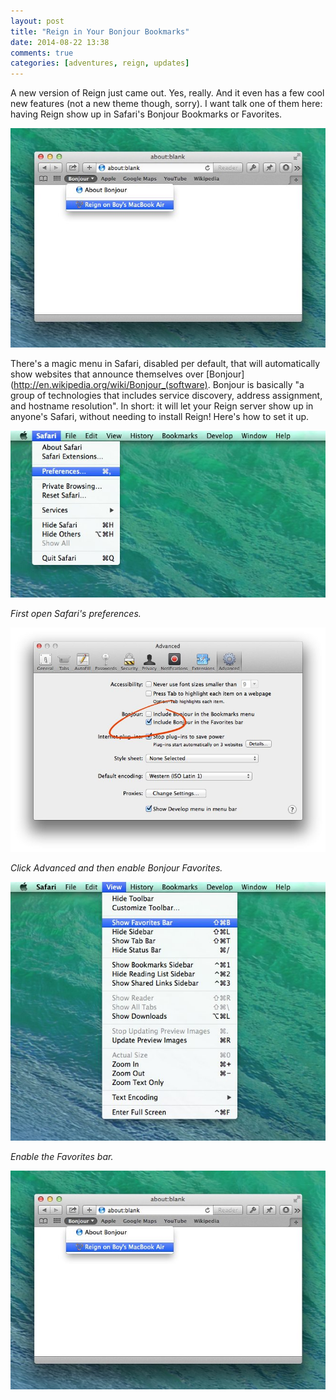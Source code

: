 ```yaml
---
layout: post
title: "Reign in Your Bonjour Bookmarks"
date: 2014-08-22 13:38
comments: true
categories: [adventures, reign, updates]
---
```


A new version of Reign just came out. Yes, really. And it even has a few cool new features (not a new theme though, sorry). I want talk one of them here: having Reign show up in Safari's Bonjour Bookmarks or Favorites.

![/Reign servers on the network automatically show up!](/assets/img/old/adventures/reign/screenshots/bonjour-bookmarks.jpg)

There's a magic menu in Safari, disabled per default, that will automatically show websites that announce themselves over [Bonjour](http://en.wikipedia.org/wiki/Bonjour_(software). Bonjour is basically "a group of technologies that includes service discovery, address assignment, and hostname resolution". In short: it will let your Reign server show up in anyone's Safari, without needing to install Reign! Here's how to set it up.

<!-- more -->

![Open Safari's preferences](/assets/img/old/adventures/reign/screenshots/safari-preferences.jpg)

*First open Safari's preferences.*

![Click Advanced and then enable Bonjour Favorites](/assets/img/old/adventures/reign/screenshots/enable-bonjour.jpg)

*Click Advanced and then enable Bonjour Favorites.*

![Enable the Favorites bar](/assets/img/old/adventures/reign/screenshots/show-favorites.jpg) 

*Enable the Favorites bar.*

![Reign servers on the network automatically show up!](/assets/img/old/adventures/reign/screenshots/bonjour-bookmarks.jpg)
